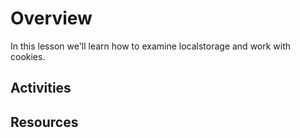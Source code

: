 # Overview
In this lesson we'll learn how to examine localstorage and work with cookies. 

## Activities



## Resources

